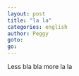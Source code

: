 ```yaml
---
layout: post
title: "la la"
categories: english 
author: Peggy
goto:
go:
---
```

Less bla bla more la la

